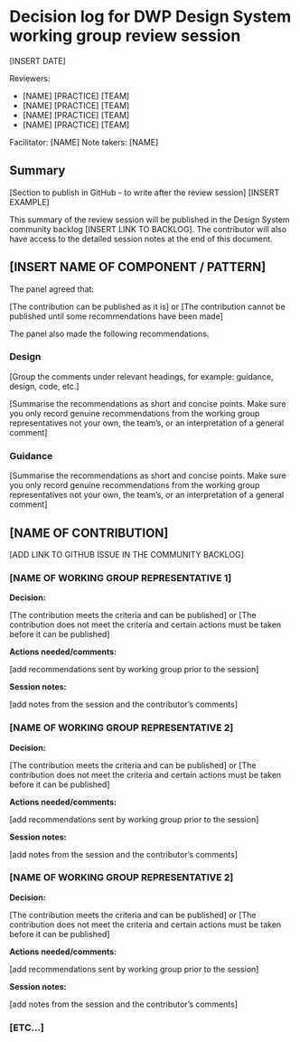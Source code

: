 # Decision log for DWP Design System working group review session
[INSERT DATE]

Reviewers:

- [NAME] 	[PRACTICE]  [TEAM]
- [NAME] 	[PRACTICE]  [TEAM]
- [NAME] 	[PRACTICE]  [TEAM]
- [NAME] 	[PRACTICE]  [TEAM]

Facilitator:	[NAME]
Note takers:	[NAME]

## Summary

[Section to publish in GitHub - to write after the review session]
[INSERT EXAMPLE]

This summary of the review session will be published in the Design System community backlog [INSERT LINK TO BACKLOG]. The contributor will also have access to the detailed session notes at the end of this document.

## [INSERT NAME OF COMPONENT / PATTERN]

The panel agreed that:

[The contribution can be published as it is] or [The contribution cannot be published until some recommendations have been made]

The panel also made the following recommendations.

### Design

[Group the comments under relevant headings, for example: guidance, design, code, etc.]

[Summarise the recommendations as short and concise points. Make sure you only record genuine recommendations from the working group representatives not your own, the team’s, or an interpretation of a general comment]

### Guidance

[Summarise the recommendations as short and concise points. Make sure you only record genuine recommendations from the working group representatives not your own, the team’s, or an interpretation of a general comment]

## [NAME OF CONTRIBUTION]

[ADD LINK TO GITHUB ISSUE IN THE COMMUNITY BACKLOG]

### [NAME OF WORKING GROUP REPRESENTATIVE 1]

**Decision:**

[The contribution meets the criteria and can be published]
or [The contribution does not meet the criteria and certain actions must be taken before it can be published]

**Actions needed/comments:**

[add recommendations sent by working group prior to the session]

**Session notes:**

[add notes from the session and the contributor’s comments]

### [NAME OF WORKING GROUP REPRESENTATIVE 2]

**Decision:**

[The contribution meets the criteria and can be published]
or [The contribution does not meet the criteria and certain actions must be taken before it can be published]

**Actions needed/comments:**

[add recommendations sent by working group prior to the session]

**Session notes:**

[add notes from the session and the contributor’s comments]

### [NAME OF WORKING GROUP REPRESENTATIVE 2]

**Decision:**

[The contribution meets the criteria and can be published]
or [The contribution does not meet the criteria and certain actions must be taken before it can be published]

**Actions needed/comments:**

[add recommendations sent by working group prior to the session]

**Session notes:**

[add notes from the session and the contributor’s comments]

### [ETC...]
